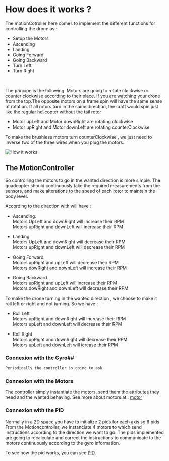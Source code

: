 # How does it works ? #

The motionCotroller here comes to implement the different functions for controlling the drone as :

- Setup the Motors 
- Ascending
- Landing 
- Going Forward 
- Going Backward 
- Turn Left 
- Turn Right
</br>

The principe is the following. Motors are going to rotate clockwise or counter clockwise according to their place. 
If you are watching your drone from the top.The opposite motors on a frame spin will have the same sense of rotation. If all rotors turn in the same direction, the craft would spin just like the regular helicopter without the tail rotor</br>
     
- Motor upLeft and Motor downRight are rotating clockwise
- Motor upRight and Motor downLeft are rotating counterClockwise

To make the brushless motors turn counterClockwise , we just need to inverse two of the three wires when you plug the motors. 

![How it works](https://image.slidesharecdn.com/howdoesquadcopterworks-171207055800/95/how-does-quadcopter-drone-works-5-638.jpg?cb=1512626305 "how it works")
## The MotionController ##

So controlling the motors to go in the wanted direction is more simple.
The quadcopter should continuously take the required measurements from the sensors, and make alterations to the speed of each rotor to maintain the body level. 

According to the direction with will have : 

- Ascending.</br>
    Motors UpLeft and downRight will increase their RPM</br>
    Motors upRight and downLeft will increase their RPM

- Landing </br>
    Motors UpLeft and downRight will decrease their RPM</br>
    Motors upRight and downLeft will decrease their RPM

- Going Forward </br>
    Motors upRight and upLeft will decrease their RPM</br>
    Motors dowRight and downLeft will increase their RPM

- Going Backward </br>
    Motors upRight and upLeft will increase their RPM</br>
    Motors dowRight and downLeft will decrease their RPM

To make the drone turning in the wanted direction , we choose to make it roll left or right and not turning. So we have :

- Roll Left </br>
    Motors upRight and downRight will increase their RPM</br>
    Motors upLeft and downLeft will decrease their RPM
    
- Roll Right </br>
    Motors upRight and downRight will decrease their RPM</br>
    Motors upLeft and downLeft will icrease their RPM

### Connexion with the Gyro##
    Periodically the controller is going to ask 

### Connexion with the Motors ##

The controller simply instantiate the motors, send them the attributes they need and the wanted behaving.
See more about motors at : [motor](/motor/README.md)

### Connexion with the PID ##

Normally in a 2D space,you have to initialize 2 pids for each axis so 6 pids.</br>
From the Motioncontroller, we instanciate 4 motors to which send instructions according to the direction we want to go. 
The pids implemented are going to recalculate and correct the instructions to communicate to the motors continuously according to the gyro information. 

To see how the pid works, you can see [PID](/pid/README.md).